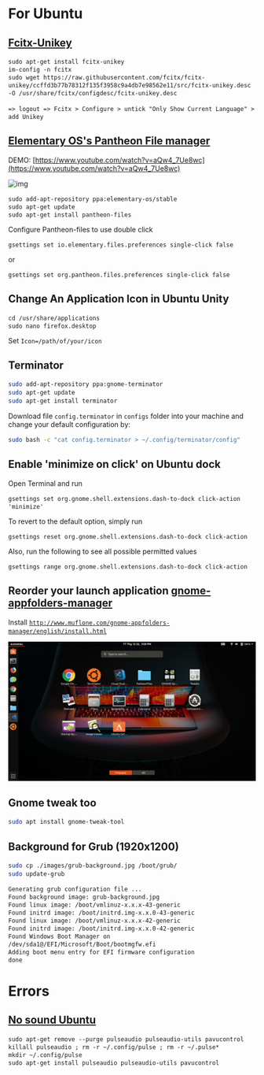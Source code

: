 # For Ubuntu

## [Fcitx-Unikey](https://www.sitecuatui.com/fcitx-unikey/)

```
sudo apt-get install fcitx-unikey
im-config -n fcitx
sudo wget https://raw.githubusercontent.com/fcitx/fcitx-unikey/ccffd3b77b78312f135f3958c9a4db7e98562e11/src/fcitx-unikey.desc -O /usr/share/fcitx/configdesc/fcitx-unikey.desc

=> logout => Fcitx > Configure > untick "Only Show Current Language" > add Unikey
```
## [Elementary OS's Pantheon File manager](https://github.com/elementary/files)
DEMO: 
[https://www.youtube.com/watch?v=aQw4_7Ue8wc](https://www.youtube.com/watch?v=aQw4_7Ue8wc)

![img](https://i.stack.imgur.com/Fv1PB.png)

```
sudo add-apt-repository ppa:elementary-os/stable
sudo apt-get update
sudo apt-get install pantheon-files
```
Configure Pantheon-files to use double click

```
gsettings set io.elementary.files.preferences single-click false
```
or
```
gsettings set org.pantheon.files.preferences single-click false
```
## Change An Application Icon in Ubuntu Unity

```
cd /usr/share/applications
sudo nano firefox.desktop
```

Set ```Icon=/path/of/your/icon```

## Terminator

```bash
sudo add-apt-repository ppa:gnome-terminator
sudo apt-get update
sudo apt-get install terminator
```

Download file ```config.terminator``` in ```configs``` folder into your machine and change your default configuration by: 

```bash
sudo bash -c "cat config.terminator > ~/.config/terminator/config"
```

## Enable 'minimize on click' on Ubuntu dock

Open Terminal and run
```
gsettings set org.gnome.shell.extensions.dash-to-dock click-action 'minimize'
```
To revert to the default option, simply run 
```
gsettings reset org.gnome.shell.extensions.dash-to-dock click-action
```
Also, run the following to see all possible permitted values 
```
gsettings range org.gnome.shell.extensions.dash-to-dock click-action
```

## Reorder your launch application [gnome-appfolders-manager](http://www.muflone.com/jekyll/gnome-appfolders-manager/english/)
Install [```http://www.muflone.com/gnome-appfolders-manager/english/install.html```](http://www.muflone.com/gnome-appfolders-manager/english/install.html)

![img](images/gnome-appfolders-manager.png)

## Gnome tweak too
```bash
sudo apt install gnome-tweak-tool
```

## Background for Grub (1920x1200)
```bash
sudo cp ./images/grub-background.jpg /boot/grub/
sudo update-grub
```
```
Generating grub configuration file ...
Found background image: grub-background.jpg
Found linux image: /boot/vmlinuz-x.x.x-43-generic
Found initrd image: /boot/initrd.img-x.x.0-43-generic
Found linux image: /boot/vmlinuz-x.x.x-42-generic
Found initrd image: /boot/initrd.img-x.x.0-42-generic
Found Windows Boot Manager on /dev/sda1@/EFI/Microsoft/Boot/bootmgfw.efi
Adding boot menu entry for EFI firmware configuration
done
```

# Errors

## [No sound Ubuntu](https://help.ubuntu.com/community/SoundTroubleshootingProcedure)

```
sudo apt-get remove --purge pulseaudio pulseaudio-utils pavucontrol
killall pulseaudio ; rm -r ~/.config/pulse ; rm -r ~/.pulse*
mkdir ~/.config/pulse
sudo apt-get install pulseaudio pulseaudio-utils pavucontrol
```